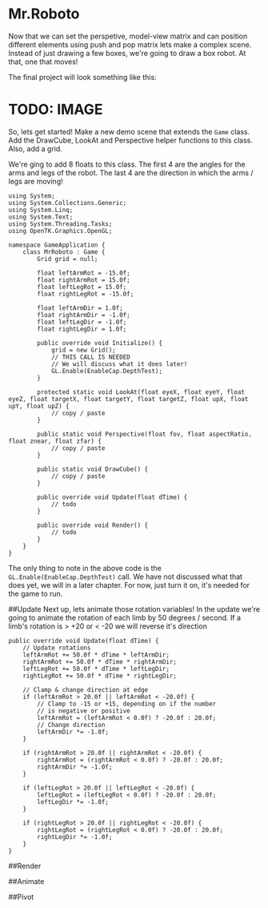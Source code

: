 # Mr.Roboto
Now that we can set the perspetive, model-view matrix and can position different elements using push and pop matrix lets make a complex scene. Instead of just drawing a few boxes, we're going to draw a box robot. At that, one that moves!

The final project will look something like this:

# TODO: IMAGE

So, lets get started! Make a new demo scene that extends the ```Game``` class. Add the DrawCube, LookAt and Perspective helper functions to this class. Also, add a grid.

We're ging to add 8 floats to this class. The first 4 are the angles for the arms and legs of the robot. The last 4 are the direction in which the arms / legs are moving!

```
using System;
using System.Collections.Generic;
using System.Linq;
using System.Text;
using System.Threading.Tasks;
using OpenTK.Graphics.OpenGL;

namespace GameApplication {
    class MrRoboto : Game {
        Grid grid = null;

        float leftArmRot = -15.0f;
        float rightArmRot = 15.0f;
        float leftLegRot = 15.0f;
        float rightLegRot = -15.0f;

        float leftArmDir = 1.0f;
        float rightArmDir = -1.0f;
        float leftLegDir = -1.0f;
        float rightLegDir = 1.0f;

        public override void Initialize() {
            grid = new Grid();
            // THIS CALL IS NEEDED
            // We will discuss what it does later!
            GL.Enable(EnableCap.DepthTest);
        }

        protected static void LookAt(float eyeX, float eyeY, float eyeZ, float targetX, float targetY, float targetZ, float upX, float upY, float upZ) {
            // copy / paste
        }

        public static void Perspective(float fov, float aspectRatio, float znear, float zfar) {
            // copy / paste
        }

        public static void DrawCube() {
            // copy / paste
        }

        public override void Update(float dTime) {
            // todo
        }

        public override void Render() {
            // todo
        }
    }
}
```

The only thing to note in the above code is the ```GL.Enable(EnableCap.DepthTest)``` call. We have not discussed what that does yet, we will in a later chapter. For now, just turn it on, it's needed for the game to run.

##Update
Next up, lets animate those rotation variables! In the update we're going to animate the rotation of each limb by 50 degrees / second. If a limb's rotation is > +20 or < -20 we will reverse it's direction

```
public override void Update(float dTime) {
    // Update rotations
    leftArmRot += 50.0f * dTime * leftArmDir;
    rightArmRot += 50.0f * dTime * rightArmDir;
    leftLegRot += 50.0f * dTime * leftLegDir;
    rightLegRot += 50.0f * dTime * rightLegDir;

    // Clamp & change direction at edge
    if (leftArmRot > 20.0f || leftArmRot < -20.0f) {
        // Clamp to -15 or +15, depending on if the number
        // is negative or positive
        leftArmRot = (leftArmRot < 0.0f) ? -20.0f : 20.0f;
        // Change direction
        leftArmDir *= -1.0f;
    }
    
    if (rightArmRot > 20.0f || rightArmRot < -20.0f) {
        rightArmRot = (rightArmRot < 0.0f) ? -20.0f : 20.0f;
        rightArmDir *= -1.0f;
    }

    if (leftLegRot > 20.0f || leftLegRot < -20.0f) {
        leftLegRot = (leftLegRot < 0.0f) ? -20.0f : 20.0f;
        leftLegDir *= -1.0f;
    }

    if (rightLegRot > 20.0f || rightLegRot < -20.0f) {
        rightLegRot = (rightLegRot < 0.0f) ? -20.0f : 20.0f;
        rightLegDir *= -1.0f;
    }
}
```

##Render

##Animate

##Pivot